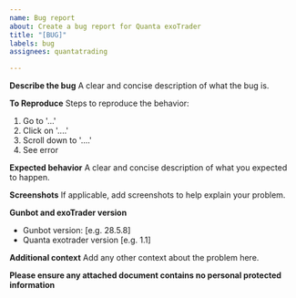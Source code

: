```yaml
---
name: Bug report
about: Create a bug report for Quanta exoTrader
title: "[BUG]"
labels: bug
assignees: quantatrading

---
```


**Describe the bug**
A clear and concise description of what the bug is.

**To Reproduce**
Steps to reproduce the behavior:
1. Go to '...'
2. Click on '....'
3. Scroll down to '....'
4. See error

**Expected behavior**
A clear and concise description of what you expected to happen.

**Screenshots**
If applicable, add screenshots to help explain your problem.

**Gunbot and exoTrader version**
 - Gunbot version: [e.g. 28.5.8]
 - Quanta exotrader version [e.g. 1.1]

**Additional context**
Add any other context about the problem here.

**Please ensure any attached document contains no personal protected information**
